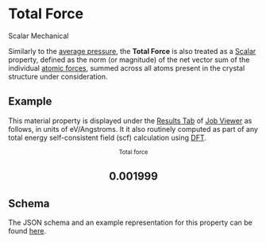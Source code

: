 # Total Force

<span class="btn badge b-success border-50">Scalar</span> <span class="btn badge b-info border-50">Mechanical</span>

Similarly to the [average pressure](pressure.md), the **Total Force** is also treated as a [Scalar](../../properties/classification/general.md) property, defined as the norm (or magnitude) of the net vector sum of the individual [atomic forces](../structural/basis.md), summed across all atoms present in the crystal structure under consideration.

## Example

This material property is displayed under the [Results Tab](../../jobs/ui/results-tab.md) of [Job Viewer](../../jobs/ui/viewer.md) as follows, in units of eV/Angstroms. It it also routinely computed as part of any total energy self-consistent field (scf) calculation using [DFT](../../models-directory/dft/overview.md).

<div class="clearfix">
    <center>
        <div class="chart"><i class="zmdi zmdi-arrows zmdi-hc-3x"></i></div>
        <div class="count">
        	<small>Total force</small>
            <h2>0.001999</h2>
        </div>
     </center>
</div>

## Schema 

The JSON schema and an example representation for this property can be found [here](../../properties/data/list.md#total-force).
